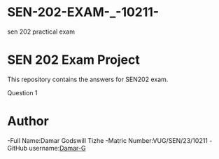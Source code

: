 # SEN-202-EXAM-_-10211-
sen 202 practical exam

# SEN 202 Exam Project
This repository contains the answers for SEN202 exam.

Question 1
# Author
-Full Name:Damar Godswill Tizhe
-Matric Number:VUG/SEN/23/10211
-GitHub username:[Damar-G](https://github.com/Damar-G)
